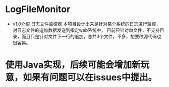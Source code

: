 # LogFileMonitor
- v1.0介绍
    日志文件监控器
    本项目设计出来是针对某个系统的日志进行监控，对日志文件的追加数据发送到指定web系统中，
    目前只针对单文件，不支持目录，而且只是针对文件下一行的追加，总共3个文件，不多，想要改源代码也很容易。
# 使用Java实现，后续可能会增加新玩意，如果有问题可以在issues中提出。

